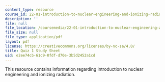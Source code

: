```yaml
---
content_type: resource
course_id: 22-01-introduction-to-nuclear-engineering-and-ionizing-radiation-fall-2015
description: ''
file: null
file_location: /coursemedia/22-01-introduction-to-nuclear-engineering-and-ionizing-radiation-fall-2015/e2ee74cb61c90fdfd70e3b5d2452a1cd_MIT22_01F15_quiz1study.pdf
file_size: null
file_type: application/pdf
layout: pdf
license: https://creativecommons.org/licenses/by-nc-sa/4.0/
title: Quiz 1 Study Sheet
uid: e2ee74cb-61c9-0fdf-d70e-3b5d2452a1cd
---
```

This resource contains information regarding introduction to nuclear engineering and ionizing radiation.